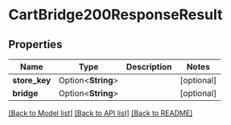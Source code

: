 # CartBridge200ResponseResult

## Properties

Name | Type | Description | Notes
------------ | ------------- | ------------- | -------------
**store_key** | Option<**String**> |  | [optional]
**bridge** | Option<**String**> |  | [optional]

[[Back to Model list]](../README.md#documentation-for-models) [[Back to API list]](../README.md#documentation-for-api-endpoints) [[Back to README]](../README.md)


